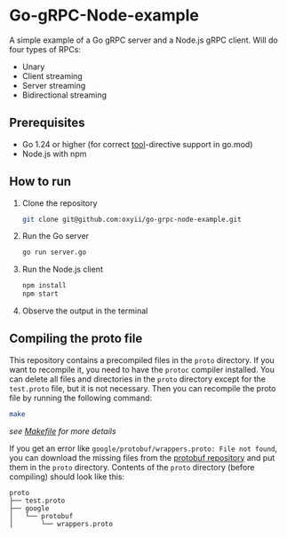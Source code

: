# Go-gRPC-Node-example

A simple example of a Go gRPC server and a Node.js gRPC client.
Will do four types of RPCs:
- Unary
- Client streaming
- Server streaming
- Bidirectional streaming

## Prerequisites

- Go 1.24 or higher (for correct [tool](https://go.dev/doc/modules/gomod-ref#tool)-directive support in go.mod)
- Node.js with npm

## How to run

1. Clone the repository
    ```bash
    git clone git@github.com:oxyii/go-grpc-node-example.git
    ``` 
2. Run the Go server
    ```bash
    go run server.go
    ```
3. Run the Node.js client
    ```bash
    npm install
    npm start
    ```
4. Observe the output in the terminal

## Compiling the proto file

This repository contains a precompiled files in the `proto` directory.
If you want to recompile it, you need to have the `protoc` compiler installed.
You can delete all files and directories in the `proto` directory except for the `test.proto` file, but it is not necessary.
Then you can recompile the proto file by running the following command:
   ```bash
   make
   ```
_see [Makefile](Makefile) for more details_

If you get an error like `google/protobuf/wrappers.proto: File not found`, you can download the missing files from the [protobuf repository](https://github.com/protocolbuffers/protobuf/tree/main/src/google/protobuf) and put them in the `proto` directory.
Contents of the `proto` directory (before compiling) should look like this:
```
proto
├── test.proto
├── google
│   └── protobuf
│       └── wrappers.proto
